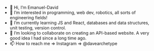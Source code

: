 - 👋 Hi, I’m Emanuel-David
- 👀 I’m interested in programming, web dev, robotics, all sorts of engineering fields!
- 🌱 I’m currently learning JS and React, databases and data structures, unit testing, version control.
- 💞️ I’m looking to collaborate on creating an API-based website. A very good idea I had since a long time ago.
- 📫 How to reach me => Instagram => @davearchetype

<!---
DaveArchetype/DaveArchetype is a ✨ special ✨ repository because its `README.md` (this file) appears on your GitHub profile.
You can click the Preview link to take a look at your changes.
--->
